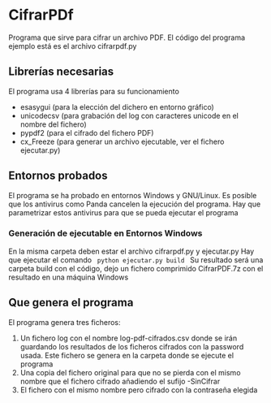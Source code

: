 # CifrarPDf
Programa que sirve para cifrar un archivo PDF.
El código del programa ejemplo está es el archivo cifrarpdf.py

## Librerías necesarias
El programa usa 4 librerías para su funcionamiento
* esasygui (para la elección del dichero en entorno gráfico)
* unicodecsv (para grabación del log con caracteres unicode en el nombre del fichero)
* pypdf2 (para el cifrado del fichero PDF)
* cx_Freeze (para generar un archivo ejecutable, ver el fichero ejecutar.py)

## Entornos probados
El programa se ha probado en entornos Windows y GNU/Linux. Es posible que los antivirus como Panda cancelen la ejecución del programa.
Hay que parametrizar estos antivirus para que se pueda ejecutar el programa

### Generación de ejecutable en Entornos Windows
En la misma carpeta deben estar el archivo cifrarpdf.py y ejecutar.py
Hay que ejecutar el comando
<code>
python ejecutar.py build
</code>
Su resultado será una carpeta build con el código, dejo un fichero comprimido CifrarPDF.7z con el resultado en una máquina Windows

## Que genera el programa
El programa genera tres ficheros:
1. Un fichero log con el nombre log-pdf-cifrados.csv donde se irán guardando los resultados de los ficheros cifrados con la password usada. Este fichero se genera en la carpeta donde se ejecute el programa
2. Una copia del fichero original para que no se pierda con el mismo nombre que el fichero cifrado añadiendo el sufijo -SinCifrar
3. El fichero con el mismo nombre pero cifrado con la contraseña elegida


